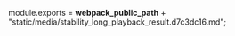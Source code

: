 module.exports = __webpack_public_path__ + "static/media/stability_long_playback_result.d7c3dc16.md";
